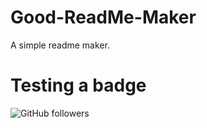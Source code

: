 # Good-ReadMe-Maker
A simple readme maker. 

# Testing a badge
![GitHub followers](https://img.shields.io/github/followers/troylochner?style=social)
